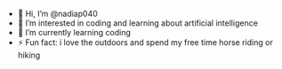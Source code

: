 - 👋 Hi, I’m @nadiap040
- 👀 I’m interested in coding and learning about artificial intelligence
- 🌱 I’m currently learning coding
- ⚡ Fun fact: i love the outdoors and spend my free time horse riding or hiking

<!---
nadiap040/nadiap040 is a ✨ special ✨ repository because its `README.md` (this file) appears on your GitHub profile.
You can click the Preview link to take a look at your changes.
--->
